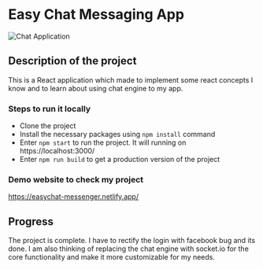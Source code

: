 # Easy Chat Messaging App

![Chat Application](https://i.ibb.co/GJwyy9m/Bv9-Js3-QLOLY-HD.jpg)

## Description of the project
This is a React application which made to implement some react concepts I know and to learn about using chat engine to my app.

### Steps to run it locally

* Clone the project
* Install the necessary packages using `npm install` command
* Enter `npm start` to run the project. It will running on https://localhost:3000/
* Enter `npm run build` to get a production version of the project

### Demo website to check my project
https://easychat-messenger.netlify.app/

## Progress
The project is complete. I have to rectify the login with facebook bug and its done. I am also thinking of replacing the chat engine with socket.io for the core functionality and make it more customizable for my needs.
